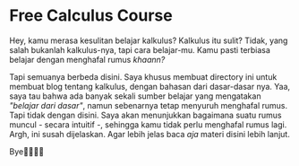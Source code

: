 # Free Calculus Course 
Hey, kamu merasa kesulitan belajar kalkulus? Kalkulus itu sulit? Tidak, yang salah bukanlah kalkulus-nya, tapi cara belajar-mu. Kamu pasti terbiasa belajar dengan menghafal rumus _khaann?_ 

Tapi semuanya berbeda disini. Saya khusus membuat directory ini untuk membuat blog tentang kalkulus, dengan bahasan dari dasar-dasar nya. Yaa, saya tau bahwa ada banyak sekali sumber belajar yang mengatakan _"belajar dari dasar"_, namun sebenarnya tetap menyuruh menghafal rumus. Tapi tidak dengan disini. Saya akan menunjukkan bagaimana suatu rumus muncul - secara intuitif -, sehingga kamu tidak perlu menghafal rumus lagi. Argh, ini susah dijelaskan. Agar lebih jelas baca _aja_ materi disini lebih lanjut.

Bye👋🏻👋🏻

